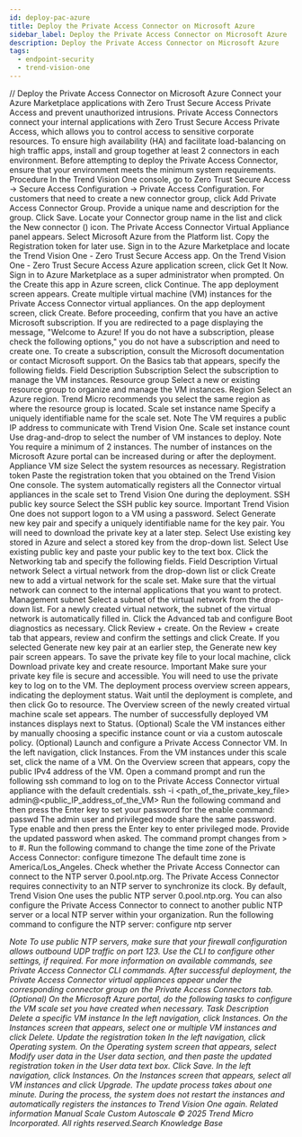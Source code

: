 ```yaml
---
id: deploy-pac-azure
title: Deploy the Private Access Connector on Microsoft Azure
sidebar_label: Deploy the Private Access Connector on Microsoft Azure
description: Deploy the Private Access Connector on Microsoft Azure
tags:
  - endpoint-security
  - trend-vision-one
---
```


/*<![CDATA[*/ $('#title').html($('meta[name=map-description]').attr('content')); /*]]>*/ Deploy the Private Access Connector on Microsoft Azure Connect your Azure Marketplace applications with Zero Trust Secure Access Private Access and prevent unauthorized intrusions. Private Access Connectors connect your internal applications with Zero Trust Secure Access Private Access, which allows you to control access to sensitive corporate resources. To ensure high availability (HA) and facilitate load-balancing on high traffic apps, install and group together at least 2 connectors in each environment. Before attempting to deploy the Private Access Connector, ensure that your environment meets the minimum system requirements. Procedure In the Trend Vision One console, go to Zero Trust Secure Access → Secure Access Configuration → Private Access Configuration. For customers that need to create a new connector group, click Add Private Access Connector Group. Provide a unique name and description for the group. Click Save. Locate your Connector group name in the list and click the New connector () icon. The Private Access Connector Virtual Appliance panel appears. Select Microsoft Azure from the Platform list. Copy the Registration token for later use. Sign in to the Azure Marketplace and locate the Trend Vision One - Zero Trust Secure Access app. On the Trend Vision One - Zero Trust Secure Access Azure application screen, click Get It Now. Sign in to Azure Marketplace as a super administrator when prompted. On the Create this app in Azure screen, click Continue. The app deployment screen appears. Create multiple virtual machine (VM) instances for the Private Access Connector virtual appliances. On the app deployment screen, click Create. Before proceeding, confirm that you have an active Microsoft subscription. If you are redirected to a page displaying the message, "Welcome to Azure! If you do not have a subscription, please check the following options," you do not have a subscription and need to create one. To create a subscription, consult the Microsoft documentation or contact Microsoft support. On the Basics tab that appears, specify the following fields. Field Description Subscription Select the subscription to manage the VM instances. Resource group Select a new or existing resource group to organize and manage the VM instances. Region Select an Azure region. Trend Micro recommends you select the same region as where the resource group is located. Scale set instance name Specify a uniquely identifiable name for the scale set. Note The VM requires a public IP address to communicate with Trend Vision One. Scale set instance count Use drag-and-drop to select the number of VM instances to deploy. Note You require a minimum of 2 instances. The number of instances on the Microsoft Azure portal can be increased during or after the deployment. Appliance VM size Select the system resources as necessary. Registration token Paste the registration token that you obtained on the Trend Vision One console. The system automatically registers all the Connector virtual appliances in the scale set to Trend Vision One during the deployment. SSH public key source Select the SSH public key source. Important Trend Vision One does not support logon to a VM using a password. Select Generate new key pair and specify a uniquely identifiable name for the key pair. You will need to download the private key at a later step. Select Use existing key stored in Azure and select a stored key from the drop-down list. Select Use existing public key and paste your public key to the text box. Click the Networking tab and specify the following fields. Field Description Virtual network Select a virtual network from the drop-down list or click Create new to add a virtual network for the scale set. Make sure that the virtual network can connect to the internal applications that you want to protect. Management subnet Select a subnet of the virtual network from the drop-down list. For a newly created virtual network, the subnet of the virtual network is automatically filled in. Click the Advanced tab and configure Boot diagnostics as necessary. Click Review + create. On the Review + create tab that appears, review and confirm the settings and click Create. If you selected Generate new key pair at an earlier step, the Generate new key pair screen appears. To save the private key file to your local machine, click Download private key and create resource. Important Make sure your private key file is secure and accessible. You will need to use the private key to log on to the VM. The deployment process overview screen appears, indicating the deployment status. Wait until the deployment is complete, and then click Go to resource. The Overview screen of the newly created virtual machine scale set appears. The number of successfully deployed VM instances displays next to Status. (Optional) Scale the VM instances either by manually choosing a specific instance count or via a custom autoscale policy. (Optional) Launch and configure a Private Access Connector VM. In the left navigation, click Instances. From the VM instances under this scale set, click the name of a VM. On the Overview screen that appears, copy the public IPv4 address of the VM. Open a command prompt and run the following ssh command to log on to the Private Access Connector virtual appliance with the default credentials. ssh -i <path_of_the_private_key_file> admin@<public_IP_address_of_the_VM> Run the following command and then press the Enter key to set your password for the enable command: passwd The admin user and privileged mode share the same password. Type enable and then press the Enter key to enter privileged mode. Provide the updated password when asked. The command prompt changes from > to #. Run the following command to change the time zone of the Private Access Connector: configure timezone <timezone> The default time zone is America/Los_Angeles. Check whether the Private Access Connector can connect to the NTP server 0.pool.ntp.org. The Private Access Connector requires connectivity to an NTP server to synchronize its clock. By default, Trend Vision One uses the public NTP server 0.pool.ntp.org. You can also configure the Private Access Connector to connect to another public NTP server or a local NTP server within your organization. Run the following command to configure the NTP server: configure ntp server <address> Note To use public NTP servers, make sure that your firewall configuration allows outbound UDP traffic on port 123. Use the CLI to configure other settings, if required. For more information on available commands, see Private Access Connector CLI commands. After successful deployment, the Private Access Connector virtual appliances appear under the corresponding connector group on the Private Access Connectors tab. (Optional) On the Microsoft Azure portal, do the following tasks to configure the VM scale set you have created when necessary. Task Description Delete a specific VM instance In the left navigation, click Instances. On the Instances screen that appears, select one or multiple VM instances and click Delete. Update the registration token In the left navigation, click Operating system. On the Operating system screen that appears, select Modify user data in the User data section, and then paste the updated registration token in the User data text box. Click Save. In the left navigation, click Instances. On the Instances screen that appears, select all VM instances and click Upgrade. The update process takes about one minute. During the process, the system does not restart the instances and automatically registers the instances to Trend Vision One again. Related information Manual Scale Custom Autoscale © 2025 Trend Micro Incorporated. All rights reserved.Search Knowledge Base